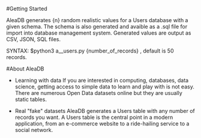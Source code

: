 #Getting Started

AleaDB generates {n} random realistic values for a Users database with a given schema. The schema is also generated and avaible as a .sql file for import into database management system. Generated values are output as CSV, JSON, SQL files.

SYNTAX: $python3 a__users.py {number_of_records} , default is 50 records.



#About AleaDB

- Learning with data
If you are interested in computing, databases, data science, getting access to simple data to learn and play with is not easy. There are numerous Open Data datasets online but they are usually static tables. 

- Real "fake" datasets
AleaDB generates a Users table with any number of records you want. A Users table is the central point in a modern application, from an e-commerce website to a ride-hailing service to a social network. 